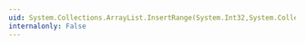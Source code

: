 ```yaml
---
uid: System.Collections.ArrayList.InsertRange(System.Int32,System.Collections.ICollection)
internalonly: False
---
```

